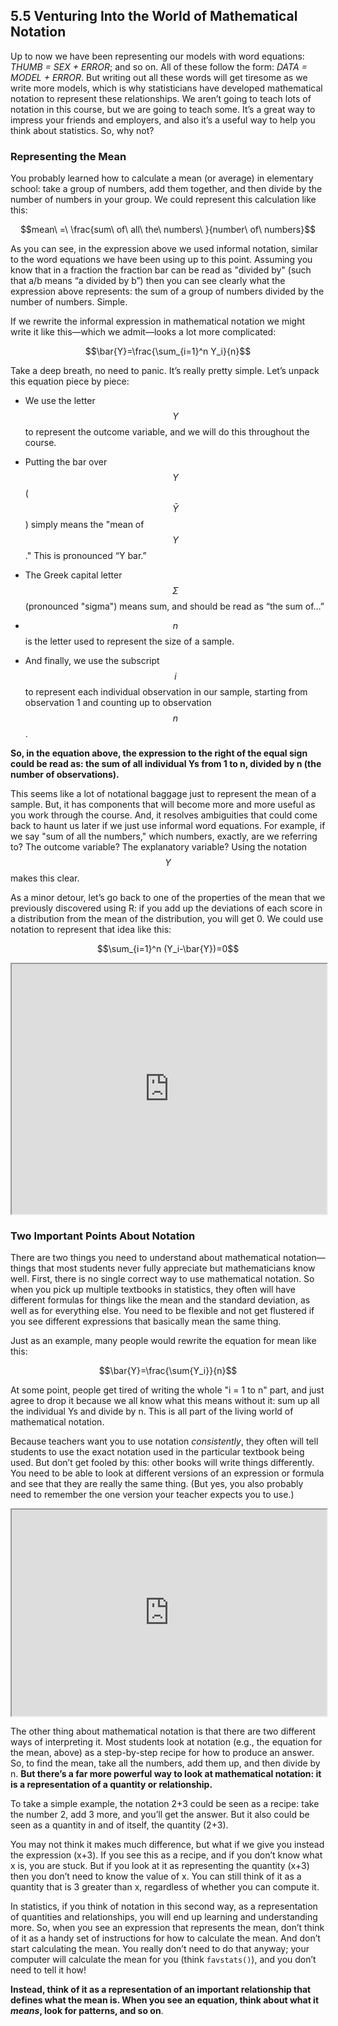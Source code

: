## 5.5 Venturing Into the World of Mathematical Notation

Up to now we have been representing our models with word equations: *THUMB = SEX + ERROR*; and so on. All of these follow the form: *DATA = MODEL + ERROR*. But writing out all these words will get tiresome as we write more models, which is why statisticians have developed mathematical notation to represent these relationships. We aren’t going to teach lots of notation in this course, but we are going to teach some. It’s a great way to impress your friends and employers, and also it’s a useful way to help you think about statistics. So, why not?

### Representing the Mean

You probably learned how to calculate a mean (or average) in elementary school: take a group of numbers, add them together, and then divide by the number of numbers in your group. We could represent this calculation like this:

$$mean\ =\ \frac{sum\ of\ all\ the\ numbers\ }{number\ of\ numbers}$$

As you can see, in the expression above we used informal notation, similar to the word equations we have been using up to this point. Assuming you know that in a fraction the fraction bar can be read as "divided by" (such that a/b means “a divided by b”) then you can see clearly what the expression above represents: the sum of a group of numbers divided by the number of numbers. Simple.

If we rewrite the informal expression in mathematical notation we might write it like this—which we admit—looks a lot more complicated:

$$\bar{Y}=\frac{\sum_{i=1}^n Y_i}{n}$$

Take a deep breath, no need to panic. It’s really pretty simple. Let’s unpack this equation piece by piece:

* We use the letter $$Y$$ to represent the outcome variable, and we will do this throughout the course.

* Putting the bar over $$Y$$ ($$\bar{Y}$$) simply means the "mean of $$Y$$." This is pronounced “Y bar.”

* The Greek capital letter $$\Sigma$$ (pronounced "sigma") means sum, and should be read as “the sum of…”

* $$n$$ is the letter used to represent the size of a sample.

* And finally, we use the subscript $$i$$ to represent each individual observation in our sample, starting from observation 1 and counting up to observation $$n$$.

**So, in the equation above, the expression to the right of the equal sign could be read as: the sum of all individual Ys from 1 to n, divided by n (the number of observations).**

This seems like a lot of notational baggage just to represent the mean of a sample. But, it has components that will become more and more useful as you work through the course. And, it resolves ambiguities that could come back to haunt us later if we just use informal word equations. For example, if we say "sum of all the numbers," which numbers, exactly, are we referring to? The outcome variable? The explanatory variable? Using the notation $$Y$$ makes this clear.

As a minor detour, let’s go back to one of the properties of the mean that we previously discovered using R: if you add up the deviations of each score in a distribution from the mean of the distribution, you will get 0. We could use notation to represent that idea like this:

$$\sum_{i=1}^n (Y_i-\bar{Y})=0$$ 

<iframe data-type="learnosity" id="Ch5_Venturing_1"  src="https://coursekata.org/learnosity/preview/Ch5_Venturing_1" width="100%" height="400"></iframe>

### Two Important Points About Notation

There are two things you need to understand about mathematical notation—things that most students never fully appreciate but mathematicians know well. First, there is no single correct way to use mathematical notation. So when you pick up multiple textbooks in statistics, they often will have different formulas for things like the mean and the standard deviation, as well as for everything else. You need to be flexible and not get flustered if you see different expressions that basically mean the same thing. 

Just as an example, many people would rewrite the equation for mean like this:

$$\bar{Y}=\frac{\sum{Y_i}}{n}$$

At some point, people get tired of writing the whole "i = 1 to n" part, and just agree to drop it because we all know what this means without it: sum up all the individual Ys and divide by n. This is all part of the living world of mathematical notation.

Because teachers want you to use notation *consistently*, they often will tell students to use the exact notation used in the particular textbook being used. But don’t get fooled by this: other books will write things differently. You need to be able to look at different versions of an expression or formula and see that they are really the same thing. (But yes, you also probably need to remember the one version your teacher expects you to use.) 

<iframe data-type="learnosity" id="Ch5_TwoImportant_1"  src="https://coursekata.org/learnosity/preview/Ch5_TwoImportant_1" width="100%" height="330"></iframe>

The other thing about mathematical notation is that there are two different ways of interpreting it. Most students look at notation (e.g., the equation for the mean, above) as a step-by-step recipe for how to produce an answer. So, to find the mean, take all the numbers, add them up, and then divide by n. **But there’s a far more powerful way to look at mathematical notation: it is a representation of a quantity or relationship.** 

To take a simple example, the notation 2+3 could be seen as a recipe: take the number 2, add 3 more, and you’ll get the answer. But it also could be seen as a quantity in and of itself, the quantity (2+3). 

You may not think it makes much difference, but what if we give you instead the expression (x+3). If you see this as a recipe, and if you don’t know what x is, you are stuck. But if you look at it as representing the quantity (x+3) then you don’t need to know the value of x. You can still think of it as a quantity that is 3 greater than x, regardless of whether you can compute it.

In statistics, if you think of notation in this second way, as a representation of quantities and relationships, you will end up learning and understanding more. So, when you see an expression that represents the mean, don’t think of it as a handy set of instructions for how to calculate the mean. And don’t start calculating the mean. You really don’t need to do that anyway; your computer will calculate the mean for you (think ```favstats()```), and you don’t need to tell it how! 

**Instead, think of it as a representation of an important relationship that defines what the mean is. When you see an equation, think about what it ****_means_****, look for patterns, and so on**.